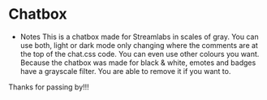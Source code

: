# Chatbox

* Notes
This is a chatbox made for Streamlabs in scales of gray.
  You can use both, light or dark mode only changing where the comments are at the top of the chat.css code.
  You can even use other colours you want.
    Because the chatbox was made for black & white, emotes and badges have a grayscale filter. You are able to remove it if you want to.

Thanks for passing by!!!
